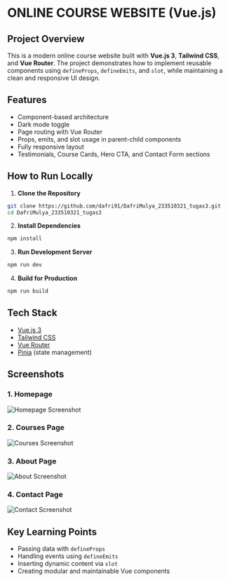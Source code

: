 # ONLINE COURSE WEBSITE (Vue.js)

##  Project Overview

This is a modern online course website built with **Vue.js 3**, **Tailwind CSS**, and **Vue Router**. The project demonstrates how to implement reusable components using `defineProps`, `defineEmits`, and `slot`, while maintaining a clean and responsive UI design.

## Features

*  Component-based architecture
*  Dark mode toggle
*  Page routing with Vue Router
*  Props, emits, and slot usage in parent-child components
*  Fully responsive layout
*  Testimonials, Course Cards, Hero CTA, and Contact Form sections

##  How to Run Locally

1. **Clone the Repository**

```bash
git clone https://github.com/dafri91/DafriMulya_233510321_tugas3.git
cd DafriMulya_233510321_tugas3
```

2. **Install Dependencies**

```bash
npm install
```

3. **Run Development Server**

```bash
npm run dev
```

4. **Build for Production**

```bash
npm run build
```

##  Tech Stack

* [Vue.js 3](https://vuejs.org/)
* [Tailwind CSS](https://tailwindcss.com/)
* [Vue Router](https://router.vuejs.org/)
* [Pinia](https://pinia.vuejs.org/) (state management)


## Screenshots

### 1. Homepage
![Homepage Screenshot](images/screencapture-localhost-5173-2025-06-11-00_52_46.png)

### 2. Courses Page
![Courses Screenshot](images/screencapture-localhost-5173-courses-2025-06-11-00_54_24.png)

### 3. About Page
![About Screenshot](images/screencapture-localhost-5173-about-2025-06-11-00_54_54.png)

### 4. Contact Page
![Contact Screenshot](images/screencapture-localhost-5173-contact-2025-06-11-00_55_24.png)


## Key Learning Points

* Passing data with `defineProps`
* Handling events using `defineEmits`
* Inserting dynamic content via `slot`
* Creating modular and maintainable Vue components


